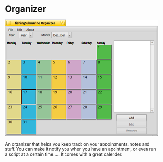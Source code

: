 Organizer
=========
![Screenshot of Organizer](Organizer.png)

An organizer that helps you keep track on your appointments, notes and stuff.
You can make it notify you when you have an apointment, or even run a script at a certain time.....
It comes with a great calender.
